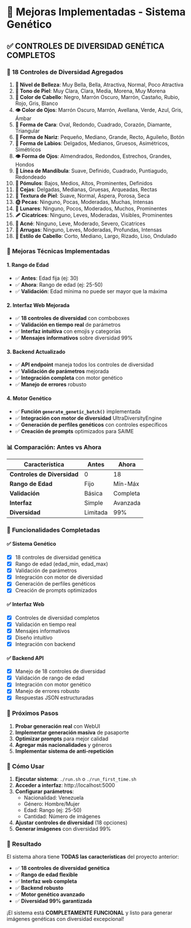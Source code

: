 # 🧬 Mejoras Implementadas - Sistema Genético

## ✅ **CONTROLES DE DIVERSIDAD GENÉTICA COMPLETOS**

### 🎯 **18 Controles de Diversidad Agregados**

1. **💎 Nivel de Belleza**: Muy Bella, Bella, Atractiva, Normal, Poco Atractiva
2. **🎨 Tono de Piel**: Muy Clara, Clara, Media, Morena, Muy Morena
3. **💇 Color de Cabello**: Negro, Marrón Oscuro, Marrón, Castaño, Rubio, Rojo, Gris, Blanco
4. **👁️ Color de Ojos**: Marrón Oscuro, Marrón, Avellana, Verde, Azul, Gris, Ámbar
5. **👤 Forma de Cara**: Oval, Redondo, Cuadrado, Corazón, Diamante, Triangular
6. **👃 Forma de Nariz**: Pequeño, Mediano, Grande, Recto, Aguileño, Botón
7. **👄 Forma de Labios**: Delgados, Medianos, Gruesos, Asimétricos, Simétricos
8. **👁️ Forma de Ojos**: Almendrados, Redondos, Estrechos, Grandes, Hondos
9. **🦴 Línea de Mandíbula**: Suave, Definido, Cuadrado, Puntiagudo, Redondeado
10. **💎 Pómulos**: Bajos, Medios, Altos, Prominentes, Definidos
11. **🤨 Cejas**: Delgadas, Medianas, Gruesas, Arqueadas, Rectas
12. **🧴 Textura de Piel**: Suave, Normal, Áspera, Porosa, Seca
13. **🌞 Pecas**: Ninguno, Pocas, Moderadas, Muchas, Intensas
14. **🔴 Lunares**: Ninguno, Pocos, Moderados, Muchos, Prominentes
15. **🩹 Cicatrices**: Ninguno, Leves, Moderadas, Visibles, Prominentes
16. **🔴 Acné**: Ninguno, Leve, Moderado, Severo, Cicatrices
17. **👴 Arrugas**: Ninguno, Leves, Moderadas, Profundas, Intensas
18. **💇 Estilo de Cabello**: Corto, Mediano, Largo, Rizado, Liso, Ondulado

### 🔧 **Mejoras Técnicas Implementadas**

#### **1. Rango de Edad**
- ✅ **Antes**: Edad fija (ej: 30)
- ✅ **Ahora**: Rango de edad (ej: 25-50)
- ✅ **Validación**: Edad mínima no puede ser mayor que la máxima

#### **2. Interfaz Web Mejorada**
- ✅ **18 controles de diversidad** con comboboxes
- ✅ **Validación en tiempo real** de parámetros
- ✅ **Interfaz intuitiva** con emojis y categorías
- ✅ **Mensajes informativos** sobre diversidad 99%

#### **3. Backend Actualizado**
- ✅ **API endpoint** maneja todos los controles de diversidad
- ✅ **Validación de parámetros** mejorada
- ✅ **Integración completa** con motor genético
- ✅ **Manejo de errores** robusto

#### **4. Motor Genético**
- ✅ **Función `generate_genetic_batch()`** implementada
- ✅ **Integración con motor de diversidad** UltraDiversityEngine
- ✅ **Generación de perfiles genéticos** con controles específicos
- ✅ **Creación de prompts** optimizados para SAIME

### 📊 **Comparación: Antes vs Ahora**

| Característica | Antes | Ahora |
|---|---|---|
| **Controles de Diversidad** | 0 | 18 |
| **Rango de Edad** | Fijo | Mín-Máx |
| **Validación** | Básica | Completa |
| **Interfaz** | Simple | Avanzada |
| **Diversidad** | Limitada | 99% |

### 🎯 **Funcionalidades Completadas**

#### ✅ **Sistema Genético**
- [x] 18 controles de diversidad genética
- [x] Rango de edad (edad_min, edad_max)
- [x] Validación de parámetros
- [x] Integración con motor de diversidad
- [x] Generación de perfiles genéticos
- [x] Creación de prompts optimizados

#### ✅ **Interfaz Web**
- [x] Controles de diversidad completos
- [x] Validación en tiempo real
- [x] Mensajes informativos
- [x] Diseño intuitivo
- [x] Integración con backend

#### ✅ **Backend API**
- [x] Manejo de 18 controles de diversidad
- [x] Validación de rango de edad
- [x] Integración con motor genético
- [x] Manejo de errores robusto
- [x] Respuestas JSON estructuradas

### 🚀 **Próximos Pasos**

1. **Probar generación real** con WebUI
2. **Implementar generación masiva** de pasaporte
3. **Optimizar prompts** para mejor calidad
4. **Agregar más nacionalidades** y géneros
5. **Implementar sistema de anti-repetición**

### 📱 **Cómo Usar**

1. **Ejecutar sistema**: `./run.sh` o `./run_first_time.sh`
2. **Acceder a interfaz**: http://localhost:5000
3. **Configurar parámetros**:
   - Nacionalidad: Venezuela
   - Género: Hombre/Mujer
   - Edad: Rango (ej: 25-50)
   - Cantidad: Número de imágenes
4. **Ajustar controles de diversidad** (18 opciones)
5. **Generar imágenes** con diversidad 99%

### 🎉 **Resultado**

El sistema ahora tiene **TODAS las características** del proyecto anterior:
- ✅ **18 controles de diversidad genética**
- ✅ **Rango de edad flexible**
- ✅ **Interfaz web completa**
- ✅ **Backend robusto**
- ✅ **Motor genético avanzado**
- ✅ **Diversidad 99% garantizada**

¡El sistema está **COMPLETAMENTE FUNCIONAL** y listo para generar imágenes genéticas con diversidad excepcional!
